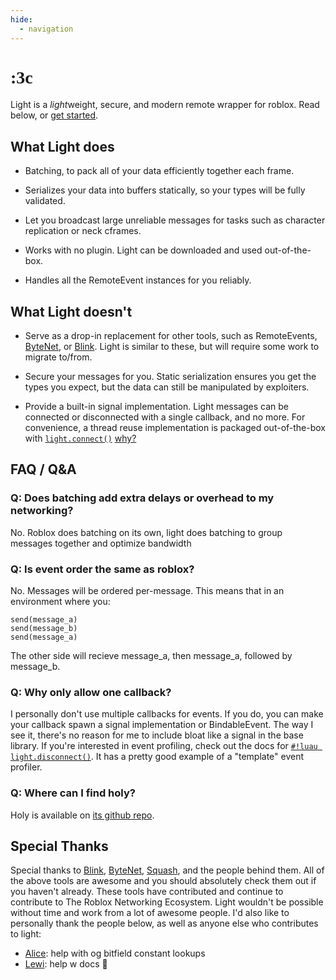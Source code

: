 ```yaml
---
hide:
  - navigation
---
```


# <span style="font-family:Comic Neue; font-weight:900">:3c</span>

Light is a *light*weight, secure, and modern remote wrapper for roblox. Read below, or [get started](quick-start/index.md).

## What Light does

- Batching, to pack all of your data efficiently together each frame.

- Serializes your data into buffers statically, so your types will be fully validated.

- Let you broadcast large unreliable messages for tasks such as character replication or neck cframes.

- Works with no plugin. Light can be downloaded and used out-of-the-box.

- Handles all the RemoteEvent instances for you reliably.

## What Light doesn't

- Serve as a drop-in replacement for other tools, such as RemoteEvents,
<a href="https://github.com/ffrostfall/ByteNet" target="_blank">ByteNet</a>,
or <a href="https://github.com/1Axen/blink" target="_blank">Blink</a>.
Light is similar to these, but will require some work to migrate to/from.

- Secure your messages for you. Static serialization ensures you get the types you expect, but the data can still be manipulated by exploiters.

- Provide a built-in signal implementation.
Light messages can be connected or disconnected with a single callback, and no more. For convenience, a thread reuse
implementation is packaged out-of-the-box with [`light.connect()`](./api/network/messages/listening/connect.md)
[why?](#q-why-only-allow-one-callback)

## FAQ / Q&A

### Q: Does batching add extra delays or overhead to my networking?

No. Roblox does batching on its own, light does batching to group messages together and optimize bandwidth

### Q: Is event order the same as roblox?

No. Messages will be ordered per-message. This means that in an environment where you:

```luau
send(message_a)
send(message_b)
send(message_a)
```

The other side will recieve message_a, then message_a, followed by message_b.

### Q: Why only allow one callback?

I personally don't use multiple callbacks for events. If you do, you can make your callback spawn a signal
implementation or BindableEvent. The way I see it, there's no reason for me to include bloat like a signal in the base
library. If you're interested in event profiling, check out the docs for
[`#!luau light.disconnect()`](./api/network/messages/listening/disconnect.md). It has a pretty good example of a
"template" event profiler.

### Q: Where can I find holy?

Holy is available on [its github repo](https://github.com/hardlyardi/holy).

## Special Thanks

Special thanks to
<a href="https://github.com/1Axen/blink" target="_blank">Blink</a>,
<a href="https://github.com/ffrostfall/ByteNet" target="_blank">ByteNet</a>,
<a href="https://github.com/Data-Oriented-House/Squash" target="_blank">Squash</a>,
and the people behind them. All of the above tools are awesome and you should absolutely check them out if you haven't
already. These tools have contributed and continue to contribute to The Roblox Networking Ecosystem. Light wouldn't be
possible without time and work from a lot of awesome people. I'd also like to personally thank the people below, as well
as anyone else who contributes to light:

- <a href="https://github.com/alicesaidhi/" target="_blank">Alice</a>: help with og bitfield constant lookups
- <a href="https://github.com/lewisakura/" target="_blank">Lewi</a>: help w docs :pray:
